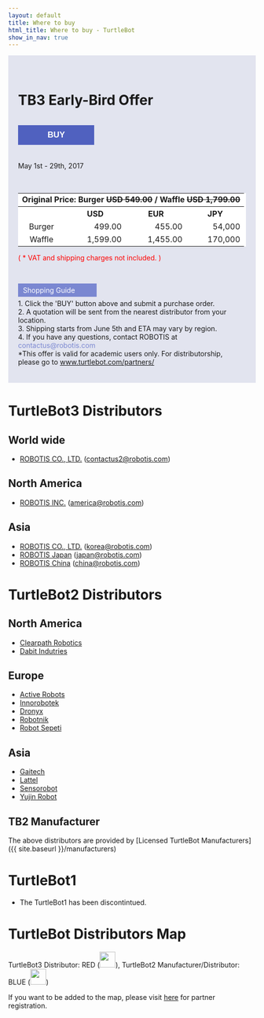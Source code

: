 ```yaml
---
layout: default
title: Where to buy
html_title: Where to buy - TurtleBot
show_in_nav: true
---
```


<style>
  .event_box { background-color:#e2e4ef; padding:20px; margin-bottom:40px; }
  .btn_box { padding:10px 60px; background-color:#5061bf; color:#ffffff; font-weight:bold; font-size:1.2em; border:0px; margin-bottom:20px;  }
  .early-bird  {background-color:#ffffff; margin-bottom: 0px; }
  .early-bird th {text-align:center; }
  .early-bird td {text-align:right; }
  .early-bird .td_l {text-align:left; }
  .early-bird .td_c {text-align:center; }
</style>

<div class="event_box">

  <h1 id="tb3-distributors"  style="padding:15px 0;">TB3 Early-Bird Offer</h1>

  <button onclick="window.open( 'https://goo.gl/forms/BRTL7Bu4L7RcCJAa2', '_blank') " target="_blank"  class="btn_box">BUY</button>

  <p>May 1st - 29th, 2017</p>

  <table class="table table-bordered early-bird">
    <tr>
      <td colspan='4' class="td_l"><b>Original Price: Burger <span style='text-decoration: line-through;'>USD 549.00</span> / Waffle <span style='text-decoration: line-through;'>USD 1,799.00</span> </b></td>
    </tr>
    <tr>
      <th></th>
      <th>USD</th>
      <th>EUR</th>
      <th>JPY</th>
    </tr>
    <tr>
      <td class="td_c">Burger</td>
      <td>499.00</td>
      <td>455.00</td>
      <td>54,000</td>
    </tr>
    <tr>
      <td class="td_c">Waffle</td>
      <td>1,599.00</td>
      <td>1,455.00</td>
      <td>170,000</td>
    </tr>
  </table>

  <p style="color:#ff0000;padding-bottom: 30px;">( * VAT and shipping charges not included. )</p>

  <p style="line-height:1.6em;">
    <div style="background-color:#7a87d1; padding:5px 10px; color:#ffffff;width:140px; margin:5px 0; ">Shopping Guide</div>
    1. Click the 'BUY' button above and submit a purchase order. <br/>
    2. A quotation will be sent from the nearest distributor from your location. <br/>
    3. Shipping starts from June 5th and ETA may vary by region. <br/>
    4. If you have any questions, contact ROBOTIS at <span style="color:#7a87d1;">contactus@robotis.com </span><br/>
    *This offer is valid for academic users only. For distributorship, please go to <a href="http://www.turtlebot.com/partners/" target="_blank">www.turtlebot.com/partners/</a>
  </p>

</div>

# TurtleBot3 Distributors

## World wide
- <a href="http://en.robotis.com/">ROBOTIS CO., LTD.</a> (contactus2@robotis.com) 

## North America
- <a href="http://robotis.us/">ROBOTIS INC.</a> (america@robotis.com)

## Asia
- <a href="http://www.robotis.com/">ROBOTIS CO., LTD.</a> (korea@robotis.com)
- <a href="http://jp.robotis.com/">ROBOTIS Japan</a> (japan@robotis.com)
- <a href="http://cn.robotis.com/">ROBOTIS China</a> (china@robotis.com) 

# TurtleBot2 Distributors

## North America

- [Clearpath Robotics](http://www.clearpathrobotics.com/turtlebot_2)
- [Dabit Indutries](http://dabit.industries/)

## Europe

- [Active Robots](http://www.active-robots.com/brands/turtlebot)
- [Innorobotek](http://inrobotek.com.tr/ProductWithTab.aspx?MenuID=28)
- [Dronyx](http://www.dronyx.com/)
- [Robotnik](http://www.robotnik.eu/mobile-robots/turtlebot-ros/)
- [Robot Sepeti](http://www.robotsepeti.com/arama/turtlebot)

## Asia

- [Gaitech](http://www.gaitech.hk/)
- [Lattel](http://www.lattel.my/)
- [Sensorobot](http://www.sensorobots.net/)
- [Yujin Robot](http://garage.yujinrobot.com/)

## TB2 Manufacturer

The above distributors are provided by [Licensed TurtleBot Manufacturers]({{ site.baseurl }}/manufacturers)

# TurtleBot1

- The TurtleBot1 has been discontintued.

# TurtleBot Distributors Map

TurtleBot3 Distributor: RED (<img id="pin red" src="{{ site.baseurl }}/assets/images/pin_r.png" alt="" height="32px" />), TurtleBot2 Manufacturer/Distributor: BLUE (<img id="pin blue" src="{{ site.baseurl }}/assets/images/pin_b.png" alt="" height="32px" />)

If you want to be added to the map, please visit <a href="{{ site.baseurl }}/partners">here</a> for partner registration.

<script type="text/javascript" src="https://embed.github.com/view/geojson/turtlebot/map/master/Distributors.geojson"></script>
